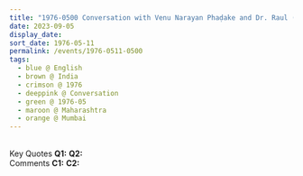 ```yaml
---
title: "1976-0500 Conversation with Venu Narayan Phaḍake and Dr. Raul (Marathi), on Bhoudunand and Deshmukh, Part 1, Mumbai, Maharashtra, India"
date: 2023-09-05
display_date: 
sort_date: 1976-05-11
permalink: /events/1976-0511-0500
tags:
  - blue @ English
  - brown @ India
  - crimson @ 1976
  - deeppink @ Conversation
  - green @ 1976-05
  - maroon @ Maharashtra
  - orange @ Mumbai
---
```


<br>

<wave-list>
  <list-title color="DarkSeaGreen" width="55">Key Quotes</list-title>
  <list-item color="BlanchedAlmond" width="280"><b>Q1:</b> <i></i></list-item>
  <list-item color="Lavender" width="280"><b>Q2:</b> <i></i></list-item>
</wave-list>

<br>

<wave-list>
  <list-title color="DarkSeaGreen" width="55">Comments</list-title>
  <list-item color="BlanchedAlmond" width="280"><b>C1:</b> <i></i></list-item>
  <list-item color="Lavender" width="280"><b>C2:</b> <i></i></list-item>
</wave-list>